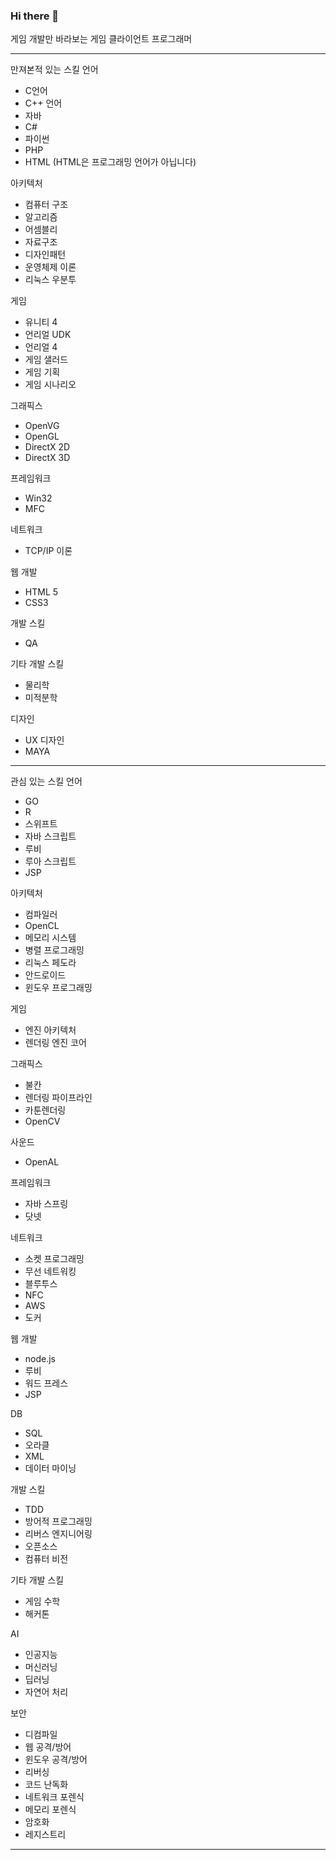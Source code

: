 ### Hi there 👋

게임 개발만 바라보는 게임 클라이언트 프로그래머


------------------------------
만져본적 있는 스킬
언어
- C언어
- C++ 언어
- 자바
- C#
- 파이썬
- PHP
- HTML (HTML은 프로그래밍 언어가 아닙니다)

아키텍처
- 컴퓨터 구조
- 알고리즘
- 어셈블리
- 자료구조
- 디자인패턴
- 운영체제 이론
- 리눅스 우분투

게임
- 유니티 4
- 언리얼 UDK
- 언리얼 4
- 게임 샐러드
- 게임 기획
- 게임 시나리오

그래픽스
- OpenVG
- OpenGL
- DirectX 2D
- DirectX 3D

프레임워크
- Win32
- MFC


네트워크
- TCP/IP 이론

웹 개발
- HTML 5
- CSS3 

개발 스킬
- QA

기타 개발 스킬
- 물리학
- 미적분학


디자인
- UX 디자인
- MAYA




----------------------


관심 있는 스킬
언어
- GO
- R
- 스위프트
- 자바 스크립트
- 루비
- 루아 스크립트
- JSP

아키텍처
- 컴파일러
- OpenCL
- 메모리 시스템
- 병렬 프로그래밍
- 리눅스 페도라
- 안드로이드
- 윈도우 프로그래밍

게임
- 엔진 아키텍처
- 렌더링 엔진 코어

그래픽스
- 불칸
- 렌더링 파이프라인
- 카툰렌더링
- OpenCV

사운드
- OpenAL

프레임워크
- 자바 스프링
- 닷넷

네트워크
- 소켓 프로그래밍
- 무선 네트워킹
- 블루투스
- NFC
- AWS
- 도커

웹 개발
- node.js
- 루비
- 워드 프레스
- JSP

DB
- SQL
- 오라클
- XML
- 데이터 마이닝

개발 스킬
- TDD
- 방어적 프로그래밍
- 리버스 엔지니어링
- 오픈소스
- 컴퓨터 비전


기타 개발 스킬
- 게임 수학
- 해커톤

AI
- 인공지능
- 머신러닝
- 딥러닝
- 자연어 처리

보안
- 디컴파일
- 웹 공격/방어
- 윈도우 공격/방어
- 리버싱
- 코드 난독화
- 네트워크 포렌식
- 메모리 포렌식
- 암호화
- 레지스트리 



-------------------------------------------


<!--
**SIGAZ/SIGAZ** is a ✨ _special_ ✨ repository because its `README.md` (this file) appears on your GitHub profile.

Here are some ideas to get you started:

- 🔭 I’m currently working on ...
- 🌱 I’m currently learning ...
- 👯 I’m looking to collaborate on ...
- 🤔 I’m looking for help with ...
- 💬 Ask me about ...
- 📫 How to reach me: ...
- 😄 Pronouns: ...
- ⚡ Fun fact: ...
-->
